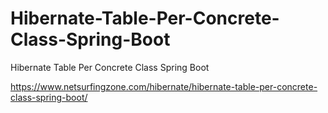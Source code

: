 # Hibernate-Table-Per-Concrete-Class-Spring-Boot
Hibernate Table Per Concrete Class Spring Boot

https://www.netsurfingzone.com/hibernate/hibernate-table-per-concrete-class-spring-boot/
